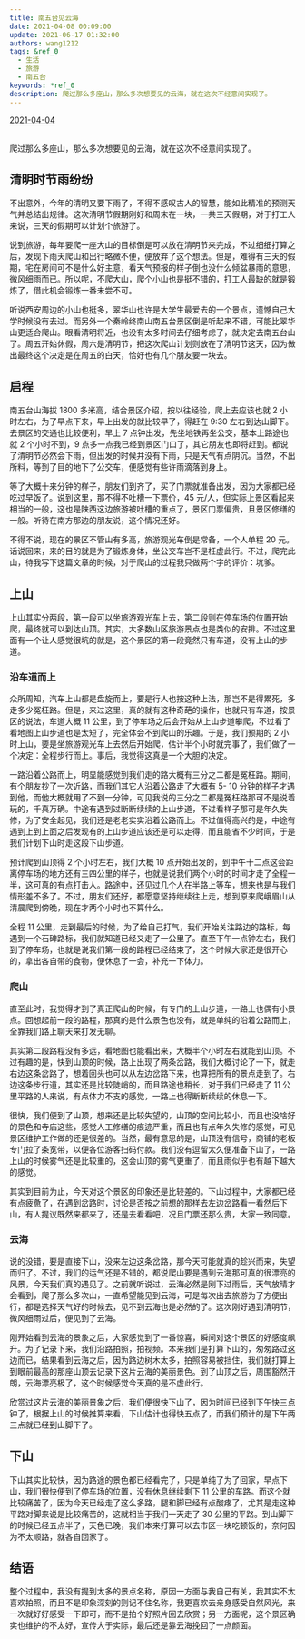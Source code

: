 ```yaml
---
title: 南五台见云海
date: 2021-04-08 00:09:00
update: 2021-06-17 01:32:00
authors: wang1212
tags: &ref_0
  - 生活
  - 旅游
  - 南五台
keywords: *ref_0
description: 爬过那么多座山，那么多次想要见的云海，就在这次不经意间实现了。
---
```



<u>2021-04-04</u>
<br />
<br />

爬过那么多座山，那么多次想要见的云海，就在这次不经意间实现了。

<!-- truncate -->

## 清明时节雨纷纷

不出意外，今年的清明又要下雨了，不得不感叹古人的智慧，能如此精准的预测天气并总结出规律。这次清明节假期刚好和周末在一块，一共三天假期，对于打工人来说，三天的假期可以计划个旅游了。

说到旅游，每年要爬一座大山的目标倒是可以放在清明节来完成，不过细细打算之后，发现下雨天爬山和出行略微不便，便放弃了这个想法。但是，难得有三天的假期，宅在房间可不是什么好主意，看天气预报的样子倒也没什么倾盆暴雨的意思，微风细雨而已。所以呢，不爬大山，爬个小山也是挺不错的，打工人最缺的就是锻炼了，借此机会锻炼一番未尝不可。

听说西安周边的小山也挺多，翠华山也许是大学生最爱去的一个景点，遗憾自己大学时候没有去过。而另外一个秦岭终南山南五台景区倒是听起来不错，可能比翠华山更适合爬山。眼看清明将近，也没有太多时间去仔细考虑了，就决定去南五台山了。周五开始休假，周六是清明节，把这次爬山计划则放在了清明节这天，因为做出最终这个决定是在周五的白天，恰好也有几个朋友要一块去。

## 启程

南五台山海拔 1800 多米高，结合景区介绍，按以往经验，爬上去应该也就 2 小时左右，为了早点下来，早上出发的就比较早了，得赶在 9:30 左右到达山脚下。去景区的交通也比较便利，早上 7 点钟出发，先坐地铁再坐公交，基本上路途也就 2 个小时不到，9 点多一点我已经到景区门口了，其它朋友也即将赶到。都说了清明节必然会下雨，但出发的时候并没有下雨，只是天气有点阴沉。当然，不出所料，等到了目的地下了公交车，便感觉有些许雨滴落到身上。

等了大概十来分钟的样子，朋友们到齐了，买了门票就准备出发，因为大家都已经吃过早饭了。说到这里，那不得不吐槽一下票价，45 元/人，但实际上景区看起来相当的一般，这也是陕西这边旅游被吐槽的重点了，景区门票偏贵，且景区修缮的一般。听待在南方那边的朋友说，这个情况还好。

不得不说，现在的景区不管山有多高，旅游观光车倒是常备，一个人单程 20 元。话说回来，来的目的就是为了锻炼身体，坐公交车岂不是枉虚此行。不过，爬完此山，待我写下这篇文章的时候，对于爬山的过程我只做两个字的评价：坑爹。

## 上山

上山其实分两段，第一段可以坐旅游观光车上去，第二段则在停车场的位置开始爬，最终就可以到达山顶。其实，大多数山区旅游景点也是类似的安排。不过这里面有一个让人感觉很坑的就是，这个景区的第一段竟然只有车道，没有上山的步道。

### 沿车道而上

众所周知，汽车上山都是盘旋而上，要是行人也按这种上法，那岂不是得累死，多走多少冤枉路。但是，来过这里，真的就有这种奇葩的操作，也就只有车道，按景区的说法，车道大概 11 公里，到了停车场之后会开始从上山步道攀爬，不过看了看地图上山步道也是太短了，完全体会不到爬山的乐趣。于是，我们预期的 2 小时上山，要是坐旅游观光车上去然后开始爬，估计半个小时就完事了，我们做了一个决定：全程步行而上。事后，我觉得这真是一个大胆的决定。

一路沿着公路而上，明显能感觉到我们走的路大概有三分之二都是冤枉路。期间，有个朋友抄了一次近路，而我们其它人沿着公路走了大概有 5- 10 分钟的样子才遇到他，而他大概就用了不到一分钟，可见我说的三分之二都是冤枉路那可不是说着玩的，千真万确。中途有遇到过断断续续的上山步道，不过看样子那可是年久失修，为了安全起见，我们还是老老实实沿着公路而上。不过值得高兴的是，中途有遇到上到上面之后发现有的上山步道应该还是可以走得，而且能省不少时间，于是我们计划下山时走这段下山步道。

预计爬到山顶得 2 个小时左右，我们大概 10 点开始出发的，到中午十二点这会距离停车场的地方还有三四公里的样子，也就是说我们两个小时的时间才走了全程一半，这可真的有点打击人。路途中，还见过几个人在半路上等车，想来也是与我们情形差不多了。不过，朋友们还好，都愿意坚持继续往上走，想到原来爬峨眉山从清晨爬到傍晚，现在才两个小时也不算什么。

全程 11 公里，走到最后的时候，为了给自己打气，我们开始关注路边的路标，每遇到一个石碑路标，我们就知道已经又走了一公里了。直至下午一点钟左右，我们到了停车场，也就是说我们第一段的路程已经结束了，这个时候大家还是很开心的，拿出各自带的食物，便休息了一会，补充一下体力。

### 爬山

直至此时，我觉得才到了真正爬山的时候，有专门的上山步道，一路上也偶有小景点。回想起前一段的路程，那真的是什么景色也没有，就是单纯的沿着公路而上，全靠我们路上聊天来打发无聊。

其实第二段路程没有多远，看地图也能看出来，大概半个小时左右就能到山顶。不过有趣的是，快到山顶的时候，路上出现了两条岔路，我们大概讨论了一下，就走右边这条岔路了，想着回头也可以从左边岔路下来，也算把所有的景点走到了。右边这条步行道，其实还是比较陡峭的，而且路途也稍长，对于我们已经走了 11 公里平路的人来说，有点体力不支的感觉，一路上也得断断续续的休息一下。

很快，我们便到了山顶，想来还是比较失望的，山顶的空间比较小，而且也没啥好的景色和寺庙这些，感觉人工修缮的痕迹严重，而且也有点年久失修的感觉，可见景区维护工作做的还是很差的。当然，最有意思的是，山顶没有信号，商铺的老板专门拉了条宽带，以便各位游客扫码付款。我们没有逗留太久便准备下山了，一路上山的时候雾气还是比较重的，这会山顶的雾气更重了，而且雨似乎也有越下越大的感觉。

其实到目前为止，今天对这个景区的印象还是比较差的。下山过程中，大家都已经有点疲惫了，在遇到岔路时，讨论是否按之前想的那样去左边岔路看一看然后下山，有人提议既然来都来了，还是去看看吧，况且门票还那么贵，大家一致同意。

### 云海

说的没错，要是直接下山，没来左边这条岔路，那今天可能就真的趁兴而来，失望而归了。不过，我们的运气还是不错的，都说爬山要是遇到云海那可真的很漂亮的风景，今天我们真的遇见了。之前就听说过，云海必然是刚下过雨后，天气放晴才会看到，爬了那么多次山，一直希望能见到云海，可是每次出去旅游为了方便出行，都是选择天气好的时候去，见不到云海也是必然的了。这次刚好遇到清明节，微风细雨过后，便见到了云海。

刚开始看到云海的景象之后，大家感觉到了一番惊喜，瞬间对这个景区的好感度飙升。为了记录下来，我们沿路拍照，拍视频。本来我们是打算下山的，匆匆路过这边而已，结果看到云海之后，因为路边树木太多，拍照容易被挡住，我们就打算上到眼前最高的那座山顶去记录下这片云海的美丽景色。到了山顶之后，周围豁然开朗，云海漂亮极了，这个时候感觉今天真的是不虚此行。

欣赏过这片云海的美丽景象之后，我们便很快下山了，因为时间已经到下午快三点钟了，根据上山的时候推算来看，下山估计也得快五点了，而我们预计的是下午两三点就已经到山脚下了。

## 下山

下山其实比较快，因为路途的景色都已经看完了，只是单纯了为了回家，早点下山，我们很快便到了停车场的位置，没有休息继续剩下 11 公里的车路。而这个就比较痛苦了，因为今天已经走了这么多路，腿和脚已经有点酸疼了，尤其是走这种平路对脚来说是比较痛苦的，这就相当于我们一天走了 30 公里的平路。到山脚下的时候已经五点半了，天色已晚，我们本来打算可以去市区一块吃顿饭的，奈何因为不太顺路，就各自回家了。

## 结语

整个过程中，我没有提到太多的景点名称，原因一方面与我自己有关，我其实不太喜欢拍照，而且不是印象深刻的则记不住名称，我更喜欢去亲身感受自然风光，来一次就好好感受一下即可，而不是拍个好照片回去欣赏；另一方面呢，这个景区确实也维护的不太好，宣传大于实际，最后还是靠云海挽回了一点颜面。
